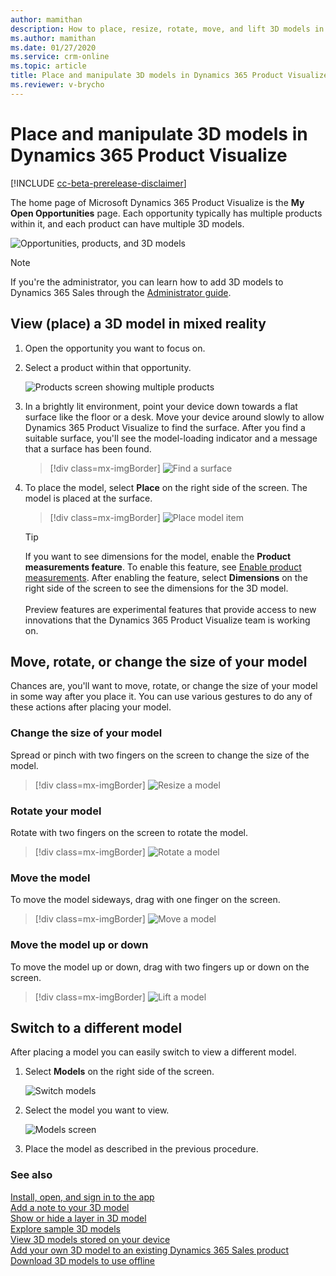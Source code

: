 ```yaml
---
author: mamithan
description: How to place, resize, rotate, move, and lift 3D models in Dynamics 365 Product Visualize
ms.author: mamithan
ms.date: 01/27/2020
ms.service: crm-online
ms.topic: article
title: Place and manipulate 3D models in Dynamics 365 Product Visualize
ms.reviewer: v-brycho
---
```


# Place and manipulate 3D models in Dynamics 365 Product Visualize

[!INCLUDE [cc-beta-prerelease-disclaimer](../includes/cc-beta-prerelease-disclaimer.md)]

The home page of Microsoft Dynamics 365 Product Visualize is the **My Open Opportunities** page. Each opportunity typically has multiple products within it, and each product can have multiple 3D models.

![Opportunities, products, and 3D models](media/manipulating-3D-models.PNG "Opportunities, products, and 3D models")

> [!NOTE]
> If you're the administrator, you can learn how to add 3D models to Dynamics 365 Sales through the [Administrator guide](admin-guide.md).

## View (place) a 3D model in mixed reality 

1.	Open the opportunity you want to focus on.

2.	Select a product within that opportunity.

    ![Products screen showing multiple products](media/products-screen.PNG "Products screen showing multiple products")
    
3.	In a brightly lit environment, point your device down towards a flat surface like the floor or a desk. Move your device around slowly to allow Dynamics 365 Product Visualize to find the surface. After you find a suitable surface, you'll see the model-loading indicator and a message that a surface has been found.

    > [!div class=mx-imgBorder]
    > ![Find a surface](media/preface-find-surface.png "Find a surface")

4.  To place the model, select **Place** on the right side of the screen. The model is placed at the surface.

    > [!div class=mx-imgBorder]
    > ![Place model item](media/preface-model-placed.png "Place model item")
    
    > [!TIP]
    > If you want to see dimensions for the model, enable the **Product measurements feature**. To enable this feature, see [Enable product measurements](product-measurements.md). After enabling the feature, select **Dimensions** on the right side of the screen to see the dimensions for the 3D model.<br><br>Preview features are experimental features that provide access to new innovations that the Dynamics 365 Product Visualize team is working on.  

## Move, rotate, or change the size of your model

Chances are, you'll want to move, rotate, or change the size of your model in some way after you place it. You can use various gestures to do any of these actions after placing your model.

### Change the size of your model

Spread or pinch with two fingers on the screen to change the size of the model.

> [!div class=mx-imgBorder]
> ![Resize a model](media/resize.png "Resize a model")

### Rotate your model  

Rotate with two fingers on the screen to rotate the model.

> [!div class=mx-imgBorder]
> ![Rotate a model](media/rotate.png "Rotate a model")

### Move the model

To move the model sideways, drag with one finger on the screen.

> [!div class=mx-imgBorder]
> ![Move a model](media/move.png "Move a model")

### Move the model up or down

To move the model up or down, drag with two fingers up or down on the screen.

> [!div class=mx-imgBorder]
> ![Lift a model](media/lift.png "Lift a model")

## Switch to a different model

After placing a model you can easily switch to view a different model.

1.	Select **Models** on the right side of the screen.

    ![Switch models](media/select-models.PNG "Switch models")
 
2.	Select the model you want to view.

    ![Models screen](media/3D-models.png "Models screen")
 
3.	Place the model as described in the previous procedure.  

### See also

[Install, open, and sign in to the app](sign-in.md)<br>
[Add a note to your 3D model](add-note.md)<br>
[Show or hide a layer in 3D model](layers.md)<br>
[Explore sample 3D models](explore-samples.md)<br>
[View 3D models stored on your device](browse-models.md)<br>
[Add your own 3D model to an existing Dynamics 365 Sales product](add-model.md)<br>
[Download 3D models to use offline](download-models.md)

